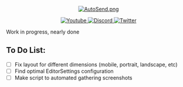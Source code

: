 <div>
  <p align="center">
    <a href="https://zseni051.github.io/Ark-ConsoleVariables.ini-Generator/">
    <img src="https://zseni051.github.io/Ark-ConsoleVariables.ini-Generator/images/eye_open_close.gif" align="center" alt="AutoSend.png"></a>
  </p>
  <p align="center">
    <a href="https://www.youtube.com/channel/UCsIaU94p647veKr7sy12wmA">
      <img src="https://img.shields.io/badge/YouTube-FF0000?style=for-the-badge&logo=youtube&logoColor=white" alt="Youtube">
    </a>
    <a href="https://discord.gg/SXng95f">
      <img src="https://img.shields.io/badge/Discord-7289DA?style=for-the-badge&logo=discord&logoColor=white" alt="Discord">
    </a> 
    <a href="https://twitter.com/zseni10">
      <img src="https://img.shields.io/badge/Twitter-55ADEE?style=for-the-badge&logo=Twitter&logoColor=white" alt="Twitter">
    </a> 
  </p>
</div>

Work in progress, nearly done

## To Do List:
- [ ] Fix layout for different dimensions (mobile, portrait, landscape, etc)
- [ ] Find optimal EditorSettings configuration
- [ ] Make script to automated gathering screenshots
